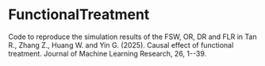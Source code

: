 # FunctionalTreatment
Code to reproduce the simulation results of the FSW, OR, DR and FLR in Tan R., Zhang Z., Huang W. and Yin G. (2025). Causal effect of functional treatment. Journal of Machine Learning Research, 26, 1--39.
